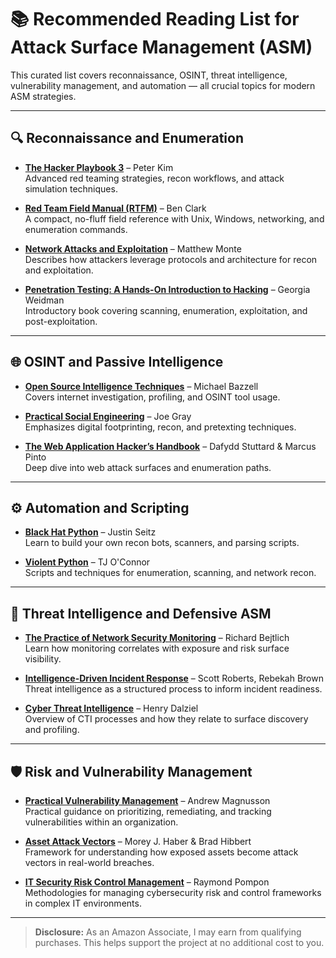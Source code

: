# 📚 Recommended Reading List for Attack Surface Management (ASM)

This curated list covers reconnaissance, OSINT, threat intelligence, vulnerability management, and automation — all crucial topics for modern ASM strategies.

---

## 🔍 Reconnaissance and Enumeration

- **[The Hacker Playbook 3](https://www.amazon.com/dp/1980901759/?tag=inovatesecuri-20)** – Peter Kim  
  Advanced red teaming strategies, recon workflows, and attack simulation techniques.

- **[Red Team Field Manual (RTFM)](https://www.amazon.com/dp/1494295504/?tag=inovatesecuri-20)** – Ben Clark  
  A compact, no-fluff field reference with Unix, Windows, networking, and enumeration commands.

- **[Network Attacks and Exploitation](https://www.amazon.com/dp/1118987055/?tag=inovatesecuri-20)** – Matthew Monte  
  Describes how attackers leverage protocols and architecture for recon and exploitation.

- **[Penetration Testing: A Hands-On Introduction to Hacking](https://www.amazon.com/dp/1593275641/?tag=inovatesecuri-20)** – Georgia Weidman  
  Introductory book covering scanning, enumeration, exploitation, and post-exploitation.

---

## 🌐 OSINT and Passive Intelligence

- **[Open Source Intelligence Techniques](https://www.amazon.com/dp/1985550293/?tag=inovatesecuri-20)** – Michael Bazzell  
  Covers internet investigation, profiling, and OSINT tool usage.

- **[Practical Social Engineering](https://www.amazon.com/dp/1718502341/?tag=inovatesecuri-20)** – Joe Gray  
  Emphasizes digital footprinting, recon, and pretexting techniques.

- **[The Web Application Hacker’s Handbook](https://www.amazon.com/dp/1118026470/?tag=inovatesecuri-20)** – Dafydd Stuttard & Marcus Pinto  
  Deep dive into web attack surfaces and enumeration paths.

---

## ⚙️ Automation and Scripting

- **[Black Hat Python](https://www.amazon.com/dp/1718504549/?tag=inovatesecuri-20)** – Justin Seitz  
  Learn to build your own recon bots, scanners, and parsing scripts.

- **[Violent Python](https://www.amazon.com/dp/1597499579/?tag=inovatesecuri-20)** – TJ O'Connor  
  Scripts and techniques for enumeration, scanning, and network recon.

---

## 🧠 Threat Intelligence and Defensive ASM

- **[The Practice of Network Security Monitoring](https://www.amazon.com/dp/1593275099/?tag=inovatesecuri-20)** – Richard Bejtlich  
  Learn how monitoring correlates with exposure and risk surface visibility.

- **[Intelligence-Driven Incident Response](https://www.amazon.com/dp/1491934948/?tag=inovatesecuri-20)** – Scott Roberts, Rebekah Brown  
  Threat intelligence as a structured process to inform incident readiness.

- **[Cyber Threat Intelligence](https://www.amazon.com/dp/0128029230/?tag=inovatesecuri-20)** – Henry Dalziel  
  Overview of CTI processes and how they relate to surface discovery and profiling.

---

## 🛡️ Risk and Vulnerability Management

- **[Practical Vulnerability Management](https://www.amazon.com/dp/1718500829/?tag=inovatesecuri-20)** – Andrew Magnusson  
  Practical guidance on prioritizing, remediating, and tracking vulnerabilities within an organization.

- **[Asset Attack Vectors](https://www.amazon.com/dp/0128054001/?tag=inovatesecuri-20)** – Morey J. Haber & Brad Hibbert  
  Framework for understanding how exposed assets become attack vectors in real-world breaches.

- **[IT Security Risk Control Management](https://www.amazon.com/dp/3319072170/?tag=inovatesecuri-20)** – Raymond Pompon  
  Methodologies for managing cybersecurity risk and control frameworks in complex IT environments.

---

> **Disclosure:** As an Amazon Associate, I may earn from qualifying purchases. This helps support the project at no additional cost to you.
